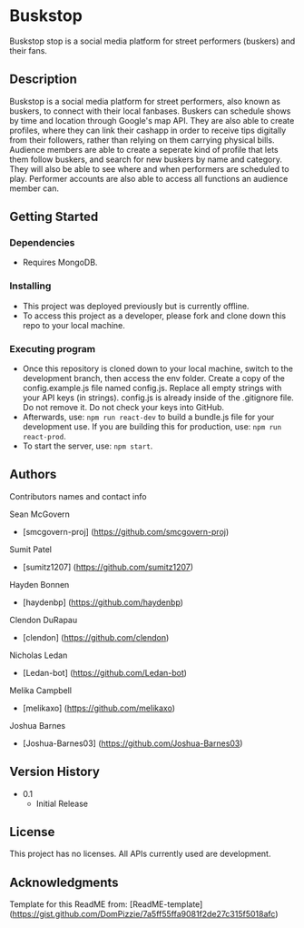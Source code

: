 # Buskstop

Buskstop stop is a social media platform for street performers (buskers) and their fans.

## Description

Buskstop is a social media platform for street performers, also known as buskers, to connect with their local fanbases. Buskers can schedule shows by time and location through Google's map API. They are also able to create profiles, where they can link their cashapp in order to receive tips digitally from their followers, rather than relying on them carrying physical bills. Audience members are able to create a seperate kind of profile that lets them follow buskers, and search for new buskers by name and category. They will also be able to see where and when performers are scheduled to play. Performer accounts are also able to access all functions an audience member can.

## Getting Started

### Dependencies

* Requires MongoDB.

### Installing

* This project was deployed previously but is currently offline.
* To access this project as a developer, please fork and clone down this repo to your local machine.

### Executing program

* Once this repository is cloned down to your local machine, switch to the development branch, then access the env folder. Create a copy of the config.example.js file named config.js. Replace all empty strings with your API keys (in strings). config.js is already inside of the .gitignore file. Do not remove it. Do not check your keys into GitHub.
* Afterwards, use: `npm run react-dev` to build a bundle.js file for your development use. If you are building this for production, use: `npm run react-prod`.
* To start the server, use: `npm start`.

## Authors

Contributors names and contact info

Sean McGovern
  * [smcgovern-proj] (https://github.com/smcgovern-proj)

Sumit Patel
  * [sumitz1207] (https://github.com/sumitz1207)

Hayden Bonnen
  * [haydenbp] (https://github.com/haydenbp)

Clendon DuRapau
  * [clendon] (https://github.com/clendon)

Nicholas Ledan
  * [Ledan-bot] (https://github.com/Ledan-bot)

Melika Campbell
  * [melikaxo] (https://github.com/melikaxo)

Joshua Barnes
  * [Joshua-Barnes03] (https://github.com/Joshua-Barnes03)

## Version History

* 0.1
    * Initial Release

## License

This project has no licenses. All APIs currently used are development.

## Acknowledgments

Template for this ReadME from:
[ReadME-template] (https://gist.github.com/DomPizzie/7a5ff55ffa9081f2de27c315f5018afc)
